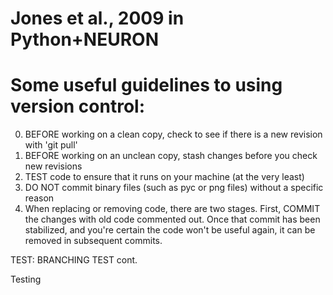 # Jones et al., 2009 in Python+NEURON

Some useful guidelines to using version control:
================================================
0. BEFORE working on a clean copy, check to see if there is a new revision with 'git pull'
1. BEFORE working on an unclean copy, stash changes before you check new revisions
2. TEST code to ensure that it runs on your machine (at the very least)
3. DO NOT commit binary files (such as pyc or png files) without a specific reason
4. When replacing or removing code, there are two stages. First, COMMIT the changes with old code commented out. Once that commit has been stabilized, and you're certain the code won't be useful again, it can be removed in subsequent commits.

TEST: BRANCHING TEST cont. 

Testing
